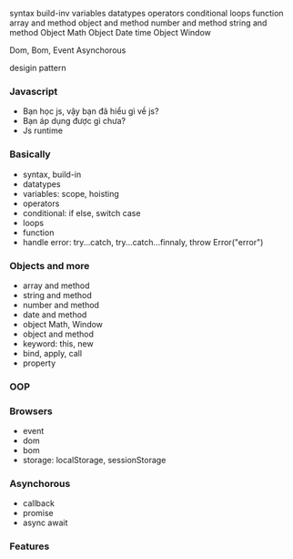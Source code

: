syntax
build-inv
variables
datatypes
operators
conditional
loops
function
array and method
object and method
number and method
string and method
Object Math
Object Date time
Object Window

Dom, Bom, Event
Asynchorous

desigin pattern

### Javascript

- Bạn học js, vậy bạn đã hiểu gì về js?
- Bạn áp dụng được gì chưa?
- Js runtime

### Basically

- syntax, build-in
- datatypes
- variables: scope, hoisting
- operators
- conditional: if else, switch case
- loops
- function
- handle error: try...catch, try...catch...finnaly, throw Error("error")

### Objects and more

- array and method
- string and method
- number and method
- date and method
- object Math, Window
- object and method
- keyword: this, new
- bind, apply, call
- property

### OOP

### Browsers

- event
- dom
- bom
- storage: localStorage, sessionStorage

### Asynchorous

- callback
- promise
- async await

### Features
